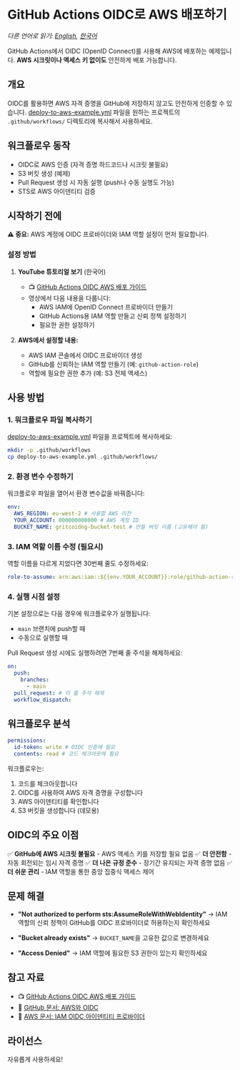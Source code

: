 # GitHub Actions OIDC로 AWS 배포하기

_다른 언어로 읽기: [English](README.md), [한국어](README.ko.md)_

GitHub Actions에서 OIDC (OpenID Connect)를 사용해 AWS에 배포하는 예제입니다. **AWS 시크릿이나 액세스 키 없이도** 안전하게 배포 가능합니다.

## 개요

OIDC를 활용하면 AWS 자격 증명을 GitHub에 저장하지 않고도 안전하게 인증할 수 있습니다. [deploy-to-aws-example.yml](deploy-to-aws-example.yml) 파일을 원하는 프로젝트의 `.github/workflows/` 디렉토리에 복사해서 사용하세요.

## 워크플로우 동작

- OIDC로 AWS 인증 (자격 증명 하드코드나 시크릿 불필요)
- S3 버킷 생성 (예제)
- Pull Request 생성 시 자동 실행 (push나 수동 실행도 가능)
- STS로 AWS 아이덴티티 검증

## 시작하기 전에

**⚠️ 중요:** AWS 계정에 OIDC 프로바이더와 IAM 역할 설정이 먼저 필요합니다.

### 설정 방법

1. **YouTube 튜토리얼 보기** (한국어)
   - 📺 [GitHub Actions OIDC AWS 배포 가이드](https://youtu.be/K6BgWya79-E?si=YjrUtnzZV6mUtbJF)
   - 영상에서 다음 내용을 다룹니다:
     - AWS IAM에 OpenID Connect 프로바이더 만들기
     - GitHub Actions용 IAM 역할 만들고 신뢰 정책 설정하기
     - 필요한 권한 설정하기

2. **AWS에서 설정할 내용:**
   - AWS IAM 콘솔에서 OIDC 프로바이더 생성
   - GitHub를 신뢰하는 IAM 역할 만들기 (예: `github-action-role`)
   - 역할에 필요한 권한 추가 (예: S3 전체 액세스)

## 사용 방법

### 1. 워크플로우 파일 복사하기

[deploy-to-aws-example.yml](deploy-to-aws-example.yml) 파일을 프로젝트에 복사하세요:

```bash
mkdir -p .github/workflows
cp deploy-to-aws-example.yml .github/workflows/
```

### 2. 환경 변수 수정하기

워크플로우 파일을 열어서 환경 변수값을 바꿔줍니다:

```yaml
env:
  AWS_REGION: eu-west-2 # 사용할 AWS 리전
  YOUR_ACCOUNT: 000000000000 # AWS 계정 ID
  BUCKET_NAME: gritcoidng-bucket-test # 만들 버킷 이름 (고유해야 함)
```

### 3. IAM 역할 이름 수정 (필요시)

역할 이름을 다르게 지었다면 30번째 줄도 수정하세요:

```yaml
role-to-assume: arn:aws:iam::${{env.YOUR_ACCOUNT}}:role/github-action-role
```

### 4. 실행 시점 설정

기본 설정으로는 다음 경우에 워크플로우가 실행됩니다:

- `main` 브랜치에 push할 때
- 수동으로 실행할 때

Pull Request 생성 시에도 실행하려면 7번째 줄 주석을 해제하세요:

```yaml
on:
  push:
    branches:
      - main
  pull_request: # 이 줄 주석 해제
  workflow_dispatch:
```

## 워크플로우 분석

```yaml
permissions:
  id-token: write # OIDC 인증에 필요
  contents: read # 코드 체크아웃에 필요
```

워크플로우는:

1. 코드를 체크아웃합니다
2. OIDC를 사용하여 AWS 자격 증명을 구성합니다
3. AWS 아이덴티티를 확인합니다
4. S3 버킷을 생성합니다 (데모용)

## OIDC의 주요 이점

✅ **GitHub에 AWS 시크릿 불필요** - AWS 액세스 키를 저장할 필요 없음
✅ **더 안전함** - 자동 회전되는 임시 자격 증명
✅ **더 나은 규정 준수** - 장기간 유지되는 자격 증명 없음
✅ **더 쉬운 관리** - IAM 역할을 통한 중앙 집중식 액세스 제어

## 문제 해결

- **"Not authorized to perform sts:AssumeRoleWithWebIdentity"**
  → IAM 역할의 신뢰 정책이 GitHub를 OIDC 프로바이더로 허용하는지 확인하세요

- **"Bucket already exists"**
  → `BUCKET_NAME`을 고유한 값으로 변경하세요

- **"Access Denied"**
  → IAM 역할에 필요한 S3 권한이 있는지 확인하세요

## 참고 자료

- 📺 [GitHub Actions OIDC AWS 배포 가이드](https://youtu.be/K6BgWya79-E?si=YjrUtnzZV6mUtbJF)
- 📖 [GitHub 문서: AWS와 OIDC](https://docs.github.com/en/actions/deployment/security-hardening-your-deployments/configuring-openid-connect-in-amazon-web-services)
- 📖 [AWS 문서: IAM OIDC 아이덴티티 프로바이더](https://docs.aws.amazon.com/ko_kr/IAM/latest/UserGuide/id_roles_providers_create_oidc.html)

## 라이선스

자유롭게 사용하세요!
